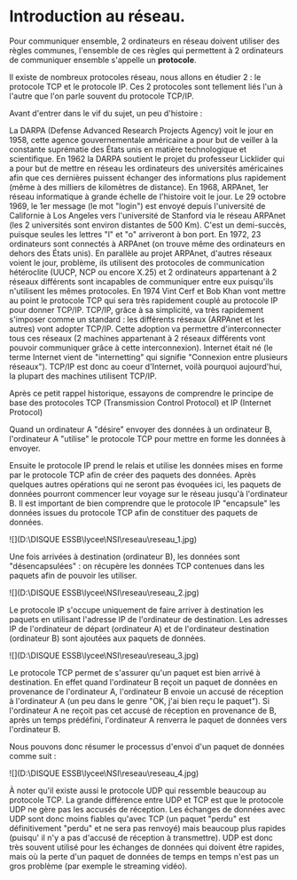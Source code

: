 # Introduction au réseau. 

Pour communiquer ensemble, 2 ordinateurs en réseau doivent utiliser des règles communes, l'ensemble de ces règles qui permettent à 2 ordinateurs de communiquer ensemble s'appelle un **protocole**. 

Il existe de nombreux protocoles réseau, nous allons en étudier 2 : le protocole TCP et le protocole IP. Ces 2 protocoles sont tellement liés l'un à l'autre que l'on parle souvent du protocole TCP/IP. 

Avant d'entrer dans le vif du sujet, un peu d'histoire : 

La DARPA (Defense Advanced Research Projects Agency) voit le jour en 1958, cette agence gouvernementale américaine a pour but de veiller à la constante suprématie des États unis en matière technologique et scientifique. En 1962 la DARPA soutient le projet du professeur Licklider qui a pour but de mettre en réseau les ordinateurs des universités américaines afin que ces dernières puissent échanger des informations plus rapidement (même à des milliers de kilomètres de distance). En 1968, ARPAnet, 1er réseau informatique à grande échelle de l'histoire voit le jour. Le 29 octobre 1969, le 1er message (le mot "login") est envoyé depuis l'université de Californie à Los Angeles vers l'université de Stanford via le réseau ARPAnet (les 2 universités sont environ distantes de 500 Km). C'est un demi-succès, puisque seules les lettres "l" et "o" arriveront à bon port. En 1972, 23 ordinateurs sont connectés à ARPAnet (on trouve même des ordinateurs en dehors des États unis). En parallèle au projet ARPAnet, d'autres réseaux voient le jour, problème, ils utilisent des protocoles de communication hétéroclite (UUCP, NCP ou encore X.25) et 2 ordinateurs appartenant à 2 réseaux différents sont incapables de communiquer entre eux puisqu'ils n'utilisent les mêmes protocoles. En 1974 Vint Cerf et Bob Khan vont mettre au point le protocole TCP qui sera très rapidement couplé au protocole IP pour donner TCP/IP. TCP/IP, grâce à sa simplicité, va très rapidement s'imposer comme un standard : les différents réseaux (ARPAnet et les autres) vont adopter TCP/IP. Cette adoption va permettre d'interconnecter tous ces réseaux (2 machines appartenant à 2 réseaux différents vont pouvoir communiquer grâce à cette interconnexion). Internet était né (le terme Internet vient de "internetting" qui signifie "Connexion entre plusieurs réseaux"). TCP/IP est donc au coeur d'Internet, voilà pourquoi aujourd'hui, la plupart des machines utilisent TCP/IP. 

Après ce petit rappel historique, essayons de comprendre le principe de base des protocoles TCP (Transmission Control Protocol) et IP (Internet Protocol) 

Quand un ordinateur A "désire" envoyer des données à un ordinateur B, l'ordinateur A "utilise" le protocole TCP pour mettre en forme les données à envoyer. 

Ensuite le protocole IP prend le relais et utilise les données mises en forme par le protocole TCP afin de créer des paquets des données. Après quelques autres opérations qui ne seront pas évoquées ici, les paquets de données pourront commencer leur voyage sur le réseau jusqu'à l'ordinateur B. Il est important de bien comprendre que le protocole IP "encapsule" les données issues du protocole TCP afin de constituer des paquets de données. 

 ![](D:\DISQUE ESSB\lycee\NSI\reseau\reseau_1.jpg)

Une fois arrivées à destination (ordinateur B), les données sont "désencapsulées" : on récupère les données TCP contenues dans les paquets afin de pouvoir les utiliser. 

 ![](D:\DISQUE ESSB\lycee\NSI\reseau\reseau_2.jpg)

Le protocole IP s'occupe uniquement de faire arriver à destination les paquets en utilisant l'adresse IP de l'ordinateur de destination. Les adresses IP de l'ordinateur de départ (ordinateur A) et de l'ordinateur destination (ordinateur B) sont ajoutées aux paquets de données. 

 ![](D:\DISQUE ESSB\lycee\NSI\reseau\reseau_3.jpg)

Le protocole TCP permet de s'assurer qu'un paquet est bien arrivé à destination. En effet quand l'ordinateur B reçoit un paquet de données en provenance de l'ordinateur A, l'ordinateur B envoie un accusé de réception à l'ordinateur A (un peu dans le genre "OK, j'ai bien reçu le paquet"). Si l'ordinateur A ne reçoit pas cet accusé de réception en provenance de B, après un temps prédéfini, l'ordinateur A renverra le paquet de données vers l'ordinateur B. 

Nous pouvons donc résumer le processus d'envoi d'un paquet de données comme suit : 

![](D:\DISQUE ESSB\lycee\NSI\reseau\reseau_4.jpg)



À noter qu'il existe aussi le protocole UDP qui ressemble beaucoup au protocole TCP. La grande différence entre UDP et TCP est que le protocole UDP ne gère pas les accusés de réception. Les échanges de données avec UDP sont donc moins fiables qu'avec TCP (un paquet "perdu" est définitivement "perdu" et ne sera pas renvoyé) mais beaucoup plus rapides (puisqu' il n'y a pas d'accusé de réception à transmettre). UDP est donc très souvent utilisé pour les échanges de données qui doivent être rapides, mais où la perte d'un paquet de données de temps en temps n'est pas un gros problème (par exemple le streaming vidéo). 





 